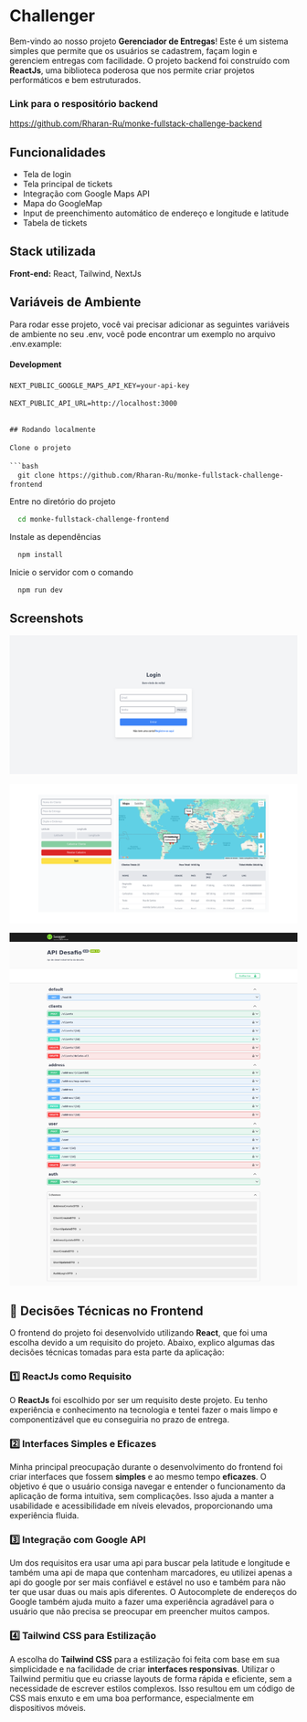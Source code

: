 
# Challenger

Bem-vindo ao nosso projeto **Gerenciador de Entregas**! Este é um sistema simples que permite que os usuários se cadastrem, façam login e gerenciem entregas com facilidade. O projeto backend foi construído com **ReactJs**, uma biblioteca poderosa que nos permite criar projetos performáticos e bem estruturados.

### Link para o respositório backend
https://github.com/Rharan-Ru/monke-fullstack-challenge-backend

## Funcionalidades

- Tela de login
- Tela principal de tickets
- Integração com Google Maps API
- Mapa do GoogleMap
- Input de preenchimento automático de endereço e longitude e latitude
- Tabela de tickets

## Stack utilizada

**Front-end:** React, Tailwind, NextJs

## Variáveis de Ambiente

Para rodar esse projeto, você vai precisar adicionar as seguintes variáveis de ambiente no seu .env, você pode encontrar um exemplo no arquivo .env.example:

#### Development
`NEXT_PUBLIC_GOOGLE_MAPS_API_KEY=your-api-key`

`NEXT_PUBLIC_API_URL=http://localhost:3000`
```

## Rodando localmente

Clone o projeto

```bash
  git clone https://github.com/Rharan-Ru/monke-fullstack-challenge-frontend
```

Entre no diretório do projeto

```bash
  cd monke-fullstack-challenge-frontend
```

Instale as dependências

```bash
  npm install
```

Inicie o servidor com o comando

```bash
  npm run dev
```
## Screenshots

![App Screenshot](https://github.com/Rharan-Ru/monke-fullstack-challenge-backend/blob/main/ChallengeLogin.png)

![App Screenshot](https://github.com/Rharan-Ru/monke-fullstack-challenge-backend/blob/main/ChallengeMain.png)

![App Screenshot](https://github.com/Rharan-Ru/monke-fullstack-challenge-backend/blob/main/SwaggerUIChallenge.png)

## 🎨 Decisões Técnicas no Frontend

O frontend do projeto foi desenvolvido utilizando **React**, que foi uma escolha devido a um requisito do projeto. Abaixo, explico algumas das decisões técnicas tomadas para esta parte da aplicação:

### 1️⃣ ReactJs como Requisito
O **ReactJs** foi escolhido por ser um requisito deste projeto. Eu tenho experiência e conhecimento na tecnologia e tentei fazer o mais limpo e componentizável que eu conseguiria no prazo de entrega.

### 2️⃣ Interfaces Simples e Eficazes
Minha principal preocupação durante o desenvolvimento do frontend foi criar interfaces que fossem **simples** e ao mesmo tempo **eficazes**. O objetivo é que o usuário consiga navegar e entender o funcionamento da aplicação de forma intuitiva, sem complicações. Isso ajuda a manter a usabilidade e acessibilidade em níveis elevados, proporcionando uma experiência fluida.

### 3️⃣ Integração com Google API
Um dos requisitos era usar uma api para buscar pela latitude e longitude e também uma api de mapa que contenham marcadores, eu utilizei apenas a api do google por ser mais confiável e estável no uso e também para não ter que usar duas ou mais apis diferentes. O Autocomplete de endereços do Google também ajuda muito a fazer uma experiência agradável para o usuário que não precisa se preocupar em preencher muitos campos.

### 4️⃣ Tailwind CSS para Estilização
A escolha do **Tailwind CSS** para a estilização foi feita com base em sua simplicidade e na facilidade de criar **interfaces responsivas**. Utilizar o Tailwind permitiu que eu criasse layouts de forma rápida e eficiente, sem a necessidade de escrever estilos complexos. Isso resultou em um código de CSS mais enxuto e em uma boa performance, especialmente em dispositivos móveis.
